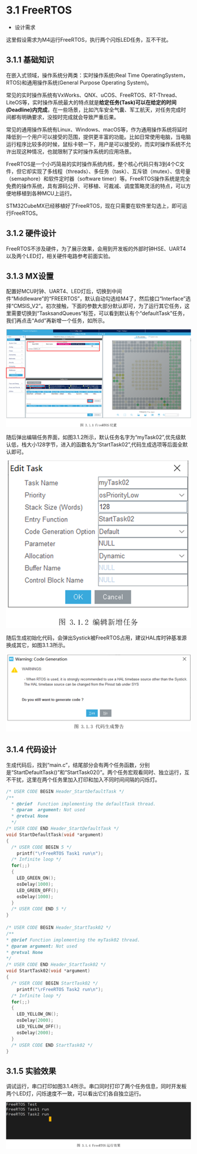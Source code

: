 # 3.1 FreeRTOS

* 设计需求

这里假设需求为M4运行FreeRTOS，执行两个闪烁LED任务，互不干扰。

## 3.1.1 基础知识

在嵌入式领域，操作系统分两类：实时操作系统(Real Time OperatingSystem，RTOS)和通用操作系统(General Purpose Operating System)。

常见的实时操作系统有VxWorks、QNX、uCOS、FreeRTOS、RT-Thread、LiteOS等，实时操作系统最大的特点就是**给定任务(Task)可以在给定的时间(Deadline)内完成**，在一些场景，比如汽车安全气囊、军工航天，对任务完成时间都有明确要求，没按时完成就会导致严重后果。

常见的通用操作系统有Linux、Windows、macOS等，作为通用操作系统将延时降低到一个用户可以接受的范围，提供更丰富的功能。比如日常使用电脑，当电脑运行程序比较多的时候，鼠标卡顿一下，用户是可以接受的，而实时操作系统不允许出现这种情况，也就限制了实时操作系统的应用场景。

FreeRTOS是一个小巧简易的实时操作系统内核，整个核心代码只有3到4个C文件，但它却实现了多线程（threads）、多任务（task）、互斥锁（mutex）、信号量（semaphore）和软件定时器（software
timer）等。FreeRTOS操作系统是完全免费的操作系统，具有源码公开、可移植、可裁减、调度策略灵活的特点，可以方便地移植到各种MCU上运行。

STM32CubeMX已经移植好了FreeRTOS，现在只需要在软件里勾选上，即可运行FreeRTOS。

## 3.1.2 硬件设计

FreeRTOS不涉及硬件，为了展示效果，会用到开发板的外部时钟HSE、UART4以及两个LED灯，相关硬件电路参考前面实验。

## 3.1.3 MX设置

配置好MCU时钟、UART4、LED灯后，切换到中间件“Middleware”的“FREERTOS”，默认自动勾选给M4了，然后接口“Interface”选择“CMSIS_V2”。初次接触，下面的参数大部分默认即可，为了运行其它任务，这里需要切换到“TasksandQueues”标签，可以看到默认有个“defaultTask”任务，我们再点击“Add”再新增一个任务，如所示。

![](100ASK_STM32MP157_M4_UserMnual_V1.1.1_image186.png)

随后弹出编辑任务界面，如图3.1.2所示，默认任务名字为“myTask02”,优先级默认低，栈大小128字节，进入的函数名为“StartTask02”,代码生成选项等后面全默认即可。

![](100ASK_STM32MP157_M4_UserMnual_V1.1.1_image187.png)

随后生成初始化代码，会弹出Systick被FreeRTOS占用，建议HAL库时钟基准源换成其它，如图3.1.3所示。

![](100ASK_STM32MP157_M4_UserMnual_V1.1.1_image188.png)

## 3.1.4 代码设计

生成代码后，找到“main.c”，结尾部分会有两个任务函数，分别是“StartDefaultTask()”和“StartTask02()”。两个任务宏观看同时、独立运行，互不干扰，这里在两个任务里加入打印和加入不同时间间隔的闪烁灯。

```c
/* USER CODE BEGIN Header_StartDefaultTask */
/**
  * @brief  Function implementing the defaultTask thread.
  * @param  argument: Not used
  * @retval None
  */
/* USER CODE END Header_StartDefaultTask */
void StartDefaultTask(void *argument)
{
  /* USER CODE BEGIN 5 */
    printf("\rFreeRTOS Task1 run\n");
  /* Infinite loop */
  for(;;)
  {
    LED_GREEN_ON();
    osDelay(1000);
    LED_GREEN_OFF();
    osDelay(1000);
  }
  /* USER CODE END 5 */
}

/* USER CODE BEGIN Header_StartTask02 */
/**
* @brief Function implementing the myTask02 thread.
* @param argument: Not used
* @retval None
*/
/* USER CODE END Header_StartTask02 */
void StartTask02(void *argument)
{
  /* USER CODE BEGIN StartTask02 */
    printf("\rFreeRTOS Task2 run\n");
  /* Infinite loop */
  for(;;)
  {
    LED_YELLOW_ON();
    osDelay(2000);
    LED_YELLOW_OFF();
    osDelay(2000);
  }
  /* USER CODE END StartTask02 */
}

```



## 3.1.5 实验效果

调试运行，串口打印如图3.1.4所示。串口同时打印了两个任务信息，同时开发板两个LED灯，闪烁速度不一致，可以看出它们各自独立运行。

![](100ASK_STM32MP157_M4_UserMnual_V1.1.1_image189.png)


